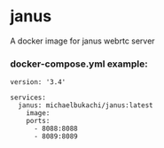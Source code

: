 # janus
A docker image for janus webrtc server

### docker-compose.yml example:
```
version: '3.4'

services:
  janus: michaelbukachi/janus:latest
    image: 
    ports: 
      - 8088:8088
      - 8089:8089
```
